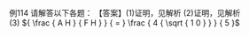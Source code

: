 例114 请解答以下各题： 【答案】(1)证明，见解析
(2)证明，见解析  
(3) ${ \frac { A H } { F H } } { = } \frac { 4 { \sqrt { 1 0 } } } { 5 }$
